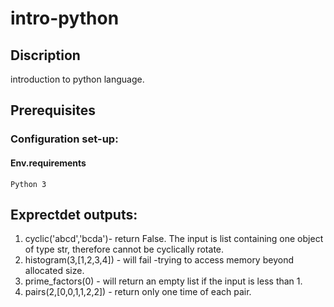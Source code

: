 # intro-python

## Discription
introduction to python language.

## Prerequisites
### Configuration set-up:
#### Env.requirements
    Python 3

## Exprectdet outputs: 
  1. cyclic('abcd','bcda')- return False. 
The input is list containing one object of type str, therefore cannot  be cyclically rotate.
  2. histogram(3,[1,2,3,4]) - will fail -trying to access memory beyond allocated size.
  3. prime_factors(0) - will return an empty list if the input is less than 1.
  4. pairs(2,[0,0,1,1,2,2]) - return only one time of each pair.
